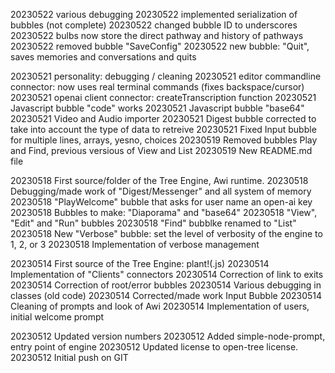 20230522 various debugging
20230522 implemented serialization of bubbles (not complete)
20230522 changed bubble ID to underscores
20230522 bulbs now store the direct pathway and history of pathways
20230522 removed bubble "SaveConfig"
20230522 new bubble: "Quit", saves memories and conversations and quits

20230521 personality: debugging / cleaning
20230521 editor commandline connector: now uses real terminal commands (fixes backspace/cursor)
20230521 openai client connector: createTranscription function
20230521 Javascript bubble "code" works
20230521 Javascript bubble "base64"
20230521 Video and Audio importer
20230521 Digest bubble corrected to take into account the type of data to retreive
20230521 Fixed Input bubble for multiple lines, arrays, yesno, choices
20230519 Removed bubbles Play and Find, previous versious of View and List
20230519 New README.md file

20230518 First source/folder of the Tree Engine, Awi runtime.
20230518 Debugging/made work of "Digest/Messenger" and all system of memory
20230518 "PlayWelcome" bubble that asks for user name an open-ai key
20230518 Bubbles to make: "Diaporama" and "base64"
20230518 "View", "Edit" and "Run" bubbles
20230518 "Find" bubblke renamed to "List"
20230518 New "Verbose" bubble: set the level of verbosity of the engine to 1, 2, or 3
20230518 Implementation of verbose management

20230514 First source of the Tree Engine: plant!(.js)
20230514 Implementation of "Clients" connectors
20230514 Correction of link to exits
20230514 Correction of root/error bubbles
20230514 Various debugging in classes (old code)
20230514 Corrected/made work Input Bubble
20230514 Cleaning of prompts and look of Awi
20230514 Implementation of users, initial welcome prompt

20230512 Updated version numbers
20230512 Added simple-node-prompt, entry point of engine
20230512 Updated license to open-tree license.
20230512 Initial push on GIT
